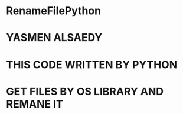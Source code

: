 # RenameFilePython
# YASMEN ALSAEDY
# THIS CODE WRITTEN BY PYTHON 
# GET FILES BY OS LIBRARY AND REMANE IT
